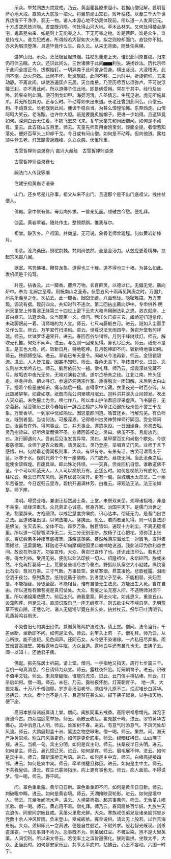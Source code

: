<!-- { "loadSidebar": true } -->
　　示众。举梵网放火焚烧戒。乃云。黄面瞿昙原来胆小。若据山僧见解。要明菩萨心地大戒。直须大大底放一把火。将目前顽山笨石。败叶枯枝。以至三千大千世界烧得干干净净。洞无一物。诸人本源心地不妨觌体现前。所以道一人发真归元。十方虚空悉皆消陨。虚空既消陨。何处得山河大地。草木丛林来。又何处得楼台屋宅。鬼畜昆虫来。如是则上无能害之人。下无可害之物。谁是菩萨。谁是众生。谁是持戒人。谁为犯戒者。所谓般若大智如大火聚。拟之则燎却面门。直饶你不拟。亦未免眉须堕落。且道毕竟作么生。良久云。从来无背面。随处任纵横。

　　游庐山归。示众。茫茫极目起烽烟。拄杖思量走上天。谁识此间原自稳。归来仍可伴云眠。大众。还识此间么。三世诸佛于此间▆▆利生。演扬妙法。历代宗师于此间全提正令。拔楔抽钉。一切异类于此间舍身受身。横出竖没。大浸稽天。此间不溺。劫火洞然。此间不坏。毗岚飘鼓。此间不移。二六时中。折旋俯仰。去来动静。不离此间。纵使游遍匡庐云居。天台南岳。乃至历尽百亿须弥卢。不可说浮幢王刹。亦不离此间。所以道佛子住此地。即是佛受用。常在于其中。经行及坐卧。若果亲到此间。便可倒戈卸甲。海晏河清。凡圣情忘。生死见谢。虎无所施其爪。兵无所投其刃。正与么时。不动尊如来出来道。长老还曾到此间么。山僧云。到。不动尊云。长老既到此间。便该千稳百当。为甚么慞惶怕怖。东奔西走。山僧呵呵大笑云。老冻脓。也许你大胆。祇是要脱炙脂帽子。更进一步始得。且道毕竟如何。深洞白云无住着。不妨飞去又飞来。复举天童先和尚因僧问。如何是不动尊。童云。此去径山五百里。师云。天童先师贯用金刚宝剑。觌面全提。者僧若知落处。便好百草头上卸却干戈。今日或有问山僧。如何是不动尊。但向他道。露柱骑牛登五老。灯笼蹋雪返西峰。久立众慈。伏惟珍重。

　　古雪哲禅师语录卷六
嘉兴大藏经　古雪哲禅师语录


　　古雪哲禅师语录卷七

　　嗣法门人传我等编

　　住建宁府黄岩寺语录

　　山门。还乡尽是儿孙事。祖父从来不出门。且道那个是不出门底祖父。拽拄杖便入。

　　佛殿。家中原有佛。毋劳向外求。一番亲见面。顿破古今愁。便礼拜。

　　伽蓝。黄岩翠岩。随处作主。整顿颓纲。惟我与尔。

　　祖堂。鴃舌乡。产祖国。共商量。无可说。象骨老师曾辊毬。何似黄岩新棒月。

　　韦驮。沧海桑田。铜驼荆棘。梵刹尚依然。全是金汤力。从兹应更着精神。扶起宗风振八闽。

　　据室。骂詈佛祖。鞭笞龙象。道得也三十棒。道不得也三十棒。为甚么如此。发机须是千钧弩。

　　升座。拈香云。此一瓣香。覆焘万物。长育群灵。以德以仁。无偏无党。爇向炉中。奉为
北阙之至尊。用祝南山之圣寿。伏愿五风十雨再见陶唐之时。万国九州共乐羲皇之化。次拈云。此一瓣香。囫囵无缝。八面玲珑。隐密难描。万方普现。源流有据。现前四众。共知时节不违次。第二回拈出爇向炉中。专申供养
明州天童堂上传曹溪正脉第三十四世上密下云先大和尚用酬法乳之恩。敛衣就座。上首白椎云。法筵龙象。众当观第一义。僧问。西江久已振三玄。闽峤迎归道愈传。未动脚跟前一着。请师端的为人宣。师云。七尺乌藤敲白月。进云。祇如入尘垂手又作么生。师云。万竿翠竹扫清风。进云。世尊说法天雨四华。黄岩升堂有何祥瑞。师云。优钵罗华遍界开。进云。春回百谷华铺锦。月到千峰树续灯。师云。解吹无孔笛。何处不闻声。进云。与么则一回亲见得。鼻孔尽辽天。师云。祇恐不是玉。是玉也大奇。问。斩新日月。特地乾坤。日月乾坤即不问。斩新特地事如何。师云。铁鹞搏空际。进云。翠岩已布天童令。闽岭从今法再新。师云。金钗锁碧流。进云。人人皆顶戴。因甚不知归。师云。春色无高下。华枝自短长。进云。恁么则枯木龙吟去也。师云。脑后依前欠一槌。僧礼拜。师乃云。烟霞深处宝藏不亏。敝垢衣中夜光无价。无端对演若之镜。遂尔泣杨朱之歧。江北江南。怖头狂走。拌身拌命。把火寻灯。参遍济洞两宗作家。添得胸次一团知解。末后到太白山下。撞着个极恶底知识。痛与脑后一槌。直得家中宝藏。衣里夜光一时百杂碎。从此跛跛挈挈。如聋如瞎。祇图向亮公洞里啸月眠云。岂料洪井溪头业风顿发。吹出人天众前。未免撮土为金。唤七作八。所以本山护法耆旧谬采虚声。飞书屡召。无奈葛藤。延蔓骤历三秋今春始获一辞西江檀护买棹章江沿途所经州邑不啻三千龙象。万里香华。一到家中恍如隔世。因思童颜问道。皓首还乡。行解荒芜。有负师友。既到者里。当谈何法。可报深恩。记得福州古灵神赞禅师行脚回。受业师问曰。汝离吾在外。得何事业。曰。并无事业。遂遣执役。一日因澡身。命灵去垢。灵乃拊背曰。好所佛堂而佛不圣。业师回首视之。灵曰。佛虽不圣。且能放光。曰。汝行脚遇何人。吾前后见汝发言异常。灵曰。某甲蒙百丈和尚指个歇处。今欲报慈德耳。业师于是告众致斋。请灵说法。灵乃登座。举唱百丈门风。业师于言下感悟。曰。何期垂老得闻极则事。大众。有纵有夺。有杀有活。古灵可谓青出于蓝。冰寒于水。现前兄弟个个有一座佛殿。六门放光。昼夜无间。当此沧桑之后。能使金碧辉煌。百废具举。即此殊功伟绩。一一天真。但肯回机自悟。谁敢道佛不圣。个个可以师范天人。人人可以梯航万有。正恁么时。如何是梯航万有底句。拈柱杖云。紫云已布东风雨。遍界优昙次第开。更有一偈。百城烟水太茫茫。二十余年苦备尝。今日迓归云里寺。碧桃开遍满林芳。白椎云。谛观法王法。法王法如是。师下座。

　　清明。埽受业塔。兼谢汪斐然居士斋。上堂。未祭双亲茔。先埽诸祖塔。非是不亲亲。祇缘深重法。众兄弟正心诚意。修身齐家。治国平天下。是儒门治世之法。割爱辞亲。方袍圆顶。以戒定慧度贪嗔痴。识心达本。彻证无为。是吾门出世之法。且道诸祖出世。以何法接人。竖拂云。见么。若向者里见得。则一切世法即是佛法。生灭去来。全体不动。森罗万象。触目皆如。遍现十方刹尘。不离无缝塔里。所以道一切智智清净无二。无二分无别无断。故杨子江心把柁。须弥顶上张帆。百亿舜若多神撑篙底撑篙。荡桨底荡桨。蓦然触落东海龙王一对眉毛。直得骤雨倾盆。迅雷震地。释迦老子却向摩羯阤国里口喃喃地说道。我此法印为欲利益世间。故说在所游方。勿妄宣传。大众。黄岩已宣传了也。还识此法印么。若也识得。得大利益。受用无穷。便能以此法印接一切人。绍隆祖位。永断轮回。脱或未然。不免再打葛藤一上。荒冢垒垒埋尽古今豪杰。野狐队队穿空大小骷髅。纵饶富比石崇。尊同万乘。三寸气断。万事皆空。衰草寒烟。焄蒿凄怆。悲歌薤露。泪雨空洒于夜台。祭列蒸尝。纸钱徒爇于翁仲。到者里父子至亲。不能相替。夫妇至爱。不能相替。师徒至密。不能相替。惟有自悟无生法忍。方能出生入死。自在自由。所以道惟有佛菩提是真归仗处。大众。菩提之法充塞人间。不遇明师对面千里。所以诸祖乘悲愿力。前后出兴。诲我童蒙。同出火宅。如此恩义。重逾丘山。设藻陈芹。何足云报。直须识取自己一座无缝塔子。则五欲尘埃不埽自尽。无明荒草不拔自除。正恁么时。诸人无缝塔毕竟在甚么处。拈拄杖云。祭华已吐清明节。乳燕将鸣谷雨天。

　　不染耆旧七旬卖田设供。兼谢黄陈两护法过访。请上堂。僧问。法令当行。千差坐断。坐断即不问。如何是法令。师云。刹竿头上煎　子。僧礼拜。师乃云。从心所欲。能不逾矩。见色闻声。还同石女。从今更不染诸缘。一片私田尽弃捐。雨笠烟蓑高挂壁。笑看露地白牛眠。大众且道。露地白牛还有鼻孔也无。击拂子云。闻一以知十。还他君子儒。

　　佛诞。振先陈居士祈嗣。请上堂。僧问。一手指地又指天。周行七步震三千。当机一句真消息。今日请师为众宣。师云。露柱夜怀胎。灯笼朝育子。进云。识破不值半文钱。师云。未具摩醯眼。谁能捋虎须。进云。云门信手横拈棒。师云。打杀后如何。僧一喝。师云。未在。乃云。露柱夜怀胎。灯笼朝育子。　地一声。大振先祖。十万八千僧伽耶。岁岁香汤浴老爷。须信爷儿原不二。烂泥堆长白莲华。竖拂云。大众。者个岂不是儿子。且道爷在甚么处。掷下拂子起身。以手指天地。便下座。

　　高阳本族偕诸戚属请上堂。僧问。阖族同熏五戒香。高阳宗祖愈增光。滹沱正脉流今古。四众临筵愿举扬。师云。雨散云收后。崔嵬数十峰。进云。翠竹黄华古佛心。其中消息几人明。师云。谁家树不春。进云。有意气时添意气。不风流处却风流。师云。大鹏展翅盖十洲。篱边之物空啾啾。僧一喝。师云。果然。问。海天严净黄岩境。别立门风事更奇。如何是更奇底事。师云。绿暗红稀日。山山啼子规。进云。当机一句。宾主分明。如何是宾主句。师云。扶桑夜半日头明。进云。如何是主。师云。鼻孔惯辽天。进云。如何是宾。师云。眉毛展不伸。进云。如何是宾中主。师云。蹋断溪桥无片语。进云。如何是主中宾。师云。白棒高提接四邻。进云。如何是宾中宾。师云。牵羊纳璧且称臣。进云。如何是主中主。师云。不共羲皇侣。进云。宾主已蒙师指示。向上更有事也无。师云。痴人面前。不得说梦。僧一喝。师云。野干鸣。

　　问。翠色重重露。黄华日日新。翠色重重即不问。如何是黄华日日新。师云。刺破眼中睛。进云。如何是黄岩境。师云。天湖掩映双轮影。进云。如何是境中人。师云。兀坐唯闻流水声。进云。人境蒙师指。超宗事若何。师云。无舌童儿唱凯歌。僧一喝。师云。黄岩用不着。僧礼拜。师乃云。春风扇处百华妍。九族生天岂浪传。同里同宗皈且戒。芙蕖火里愈光鲜。大众。寒族叔侄弟兄及诸亲戚邻里乡党数十余人冲风冒雨。负米登山。受戒皈依。挥金设供。请谈无上般若。以作苦海舟航。大众。须知即此一念真诚。便是自性般若。不假外求。般若智光既现。则杀盗淫妄。一切恶事自不肯为。恶事既不为。则虽居红尘。不被尘染。岂不是火里芙蕖。人间忉利。所以宋文帝云。若使率土之滨皆遵佛化。朕则垂拱。坐致太平。大众。正当此时。如何是安家乐业。共享太平底句。拈拂云。心王不妄动。六国一时宁。

